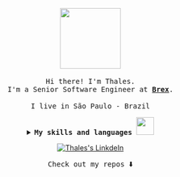 <p align="center">
  <img src="https://media.giphy.com/media/dZig4Lr04CCNHVL4yz/source.gif" width="120px">
  <br><br>
  <samp>Hi there! I'm Thales.</samp>
  <br>
  <samp>
    I'm a Senior Software Engineer at <b><a href="https://www.brex.com/">Brex</a></b>.
  </samp>
  <br><br>
  <samp>
    I live in São Paulo - Brazil
  </samp>
</p>

<details align="center">
  <summary>
    <b>
      <samp>
        My skills and languages <img src="https://media.giphy.com/media/WUlplcMpOCEmTGBtBW/giphy.gif" width="35px">
      </samp>
    </b>
  </summary>
  <br>
  <samp>
    <p align="center">
      <img title="Kotlin" src="https://user-images.githubusercontent.com/40672950/88488535-25700900-cf64-11ea-805d-9e902c3d4924.png" width="40">
      <img title="Ruby on Rails" src="https://media.giphy.com/media/kfXrtk6acOqGvxtmbA/source.gif" width="50">
      <img title="Javascript" src="https://media3.giphy.com/media/ln7z2eWriiQAllfVcn/200w.webp" width="50">
      <img title="Python" src="https://i.giphy.com/media/LMt9638dO8dftAjtco/200.webp" width="50">
      <img title="Typescript" src="https://user-images.githubusercontent.com/40672950/88488335-f6a56300-cf62-11ea-9367-4dfe2060e09b.png" width="45">
      <img title="Reactjs" src="https://i.giphy.com/media/eNAsjO55tPbgaor7ma/200w.webp" width="50">
      <img title="AWS" src="https://raw.githubusercontent.com/Thomas-George-T/Thomas-George-T/master/assets/aws.svg" width="60" height="40" />
      <img title="Kafka" src="https://github.com/user-attachments/assets/18b02d8e-14c5-4238-b783-cfa32fc9c52f" width="90" height="50" />
    </p>

  </samp>
</details>

<p align="center">
  <a href="https://www.linkedin.com/in/thales-pereira-jesus/">
    <img alt="Thales's LinkdeIn" src="https://img.icons8.com/material-outlined/30/000000/linkedin.png" />
  </a>
</p>
<p align="center">
  <samp>Check out my repos </samp> ⬇️
</p>
